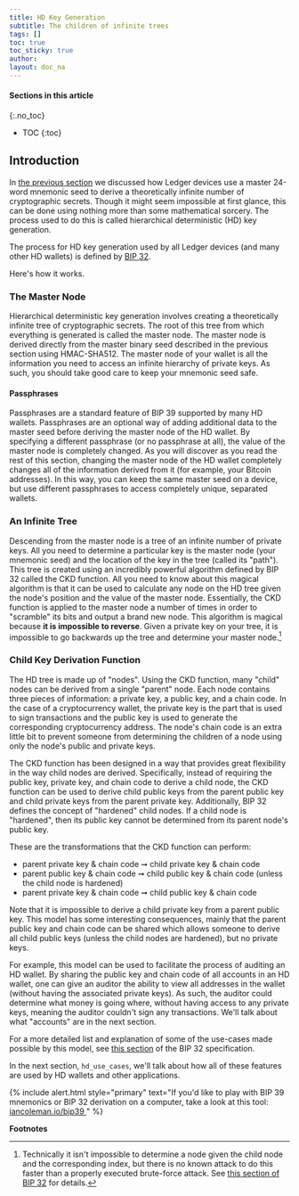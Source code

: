 ```yaml
---
title: HD Key Generation
subtitle: The children of infinite trees
tags: []
toc: true
toc_sticky: true
author:
layout: doc_na
---
```


#### Sections in this article
{:.no_toc}
* TOC
{:toc}

## Introduction

In [the previous section](../bg_master_seed) we discussed how Ledger devices use a master 24-word mnemonic seed to derive a theoretically infinite number of cryptographic secrets. Though it might seem impossible at first glance, this can be done using nothing more than some mathematical sorcery. The process used to do this is called hierarchical deterministic (HD) key generation.

The process for HD key generation used by all Ledger devices (and many other HD wallets) is defined by [BIP 32](https://github.com/bitcoin/bips/blob/master/bip-0032.mediawiki).

Here's how it works.

### The Master Node

Hierarchical deterministic key generation involves creating a theoretically infinite tree of cryptographic secrets. The root of this tree from which everything is generated is called the master node. The master node is derived directly from the master binary seed described in the previous section using HMAC-SHA512. The master node of your wallet is all the information you need to access an infinite hierarchy of private keys. As such, you should take good care to keep your mnemonic seed safe.

#### Passphrases

Passphrases are a standard feature of BIP 39 supported by many HD wallets. Passphrases are an optional way of adding additional data to the master seed before deriving the master node of the HD wallet. By specifying a different passphrase (or no passphrase at all), the value of the master node is completely changed. As you will discover as you read the rest of this section, changing the master node of the HD wallet completely changes all of the information derived from it (for example, your Bitcoin addresses). In this way, you can keep the same master seed on a device, but use different passphrases to access completely unique, separated wallets.

### An Infinite Tree

Descending from the master node is a tree of an infinite number of private keys. All you need to determine a particular key is the master node (your mnemonic seed) and the location of the key in the tree (called its "path"). This tree is created using an incredibly powerful algorithm defined by BIP 32 called the CKD function. All you need to know about this magical algorithm is that it can be used to calculate any node on the HD tree given the node's position and the value of the master node. Essentially, the CKD function is applied to the master node a number of times in order to "scramble" its bits and output a brand new node. This algorithm is magical because **it is impossible to reverse**. Given a private key on your tree, it is impossible to go backwards up the tree and determine your master node.[^1]

### Child Key Derivation Function

The HD tree is made up of "nodes". Using the CKD function, many "child" nodes can be derived from a single "parent" node. Each node contains three pieces of information: a private key, a public key, and a chain code. In the case of a cryptocurrency wallet, the private key is the part that is used to sign transactions and the public key is used to generate the corresponding cryptocurrency address. The node's chain code is an extra little bit to prevent someone from determining the children of a node using only the node's public and private keys.

The CKD function has been designed in a way that provides great flexibility in the way child nodes are derived. Specifically, instead of requiring the public key, private key, and chain code to derive a child node, the CKD function can be used to derive child public keys from the parent public key and child private keys from the parent private key. Additionally, BIP 32 defines the concept of "hardened" child nodes. If a child node is "hardened", then its public key cannot be determined from its parent node's public key.

These are the transformations that the CKD function can perform:
-   parent private key & chain code ➞ child private key & chain code
-   parent public key & chain code ➞ child public key & chain code (unless the child node is hardened)
-   parent private key & chain code ➞ child public key & chain code

Note that it is impossible to derive a child private key from a parent public key. This model has some interesting consequences, mainly that the parent public key and chain code can be shared which allows someone to derive all child public keys (unless the child nodes are hardened), but no private keys.

For example, this model can be used to facilitate the process of auditing an HD wallet. By sharing the public key and chain code of all accounts in an HD wallet, one can give an auditor the ability to view all addresses in the wallet (without having the associated private keys). As such, the auditor could determine what money is going where, without having access to any private keys, meaning the auditor couldn't sign any transactions. We'll talk about what "accounts" are in the next section.

For a more detailed list and explanation of some of the use-cases made possible by this model, see [this section](https://github.com/bitcoin/bips/blob/master/bip-0032.mediawiki#use-cases) of the BIP 32 specification.

In the next section, `hd_use_cases`, we'll talk about how all of these features are used by HD wallets and other applications.

<!--  -->
{% include alert.html style="primary" text="If you'd like to play with BIP 39 mnemonics or BIP 32 derivation on a computer, take a look at this tool: <a href='https://iancoleman.io/bip39/' class='alert-link'> iancoleman.io/bip39 </a> " %}
<!--  -->

**Footnotes**

[^1]: Technically it isn't impossible to determine a node given the child node and the corresponding index, but there is no known attack to do this faster than a properly executed brute-force attack. See [this section of BIP 32](https://github.com/bitcoin/bips/blob/master/bip-0032.mediawiki#security) for details.

